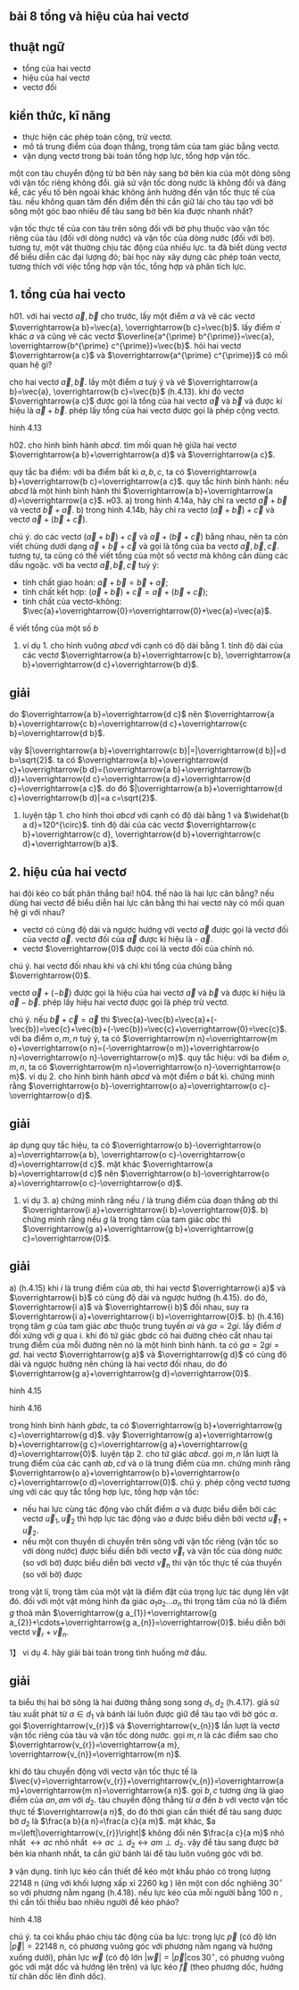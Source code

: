 ## bài 8 tổng và hiệu của hai vectơ

## thuật ngữ

- tổng của hai vectơ
- hiệu của hai vectơ
- vectơ đối


## kiền thức, kĩ năng

- thực hiện các phép toán cộng, trừ vectơ.
- mô tả trung điểm của đoạn thẳng, trọng tâm của tam giác bằng vectơ.
- vận dụng vectơ trong bài toán tổng hợp lực, tổng hợp vận tốc.

một con tàu chuyển động từ bờ bên này sang bờ bên kia của một dòng sông với vận tốc riêng không đổi. giả sử vận tốc dòng nước là không đổi và đáng kể, các yếu tố bên ngoài khác không ảnh hưởng đến vận tốc thực tế của tàu. nếu không quan tâm đến điểm đến thì cần giữ lái cho tàu tạo với bờ sông một góc bao nhiêu để tàu sang bờ bên kia được nhanh nhất?


vận tốc thực tế của con tàu trên sông đối với bờ phụ thuộc vào vận tốc riêng của tàu (đối với dòng nước) và vận tốc của dòng nước (đối với bờ). tương tự, một vật thường chịu tác động của nhiều lực. ta đã biết dùng vectơ để biểu diễn các đại lượng đó; bài học này xây dựng các phép toán vectơ, tương thích với việc tổng hợp vận tốc, tổng hợp và phân tích lực.

## 1. tổng của hai vecto

h01. với hai vectơ $\vec{a}, \vec{b}$ cho trước, lấy một điểm $a$ và vẽ các vectơ $\overrightarrow{a b}=\vec{a}, \overrightarrow{b c}=\vec{b}$. lấy điểm $a^{\prime}$ khác $a$ và cũng vẽ các vectơ $\overline{a^{\prime} b^{\prime}}=\vec{a}, \overrightarrow{b^{\prime} c^{\prime}}=\vec{b}$. hỏi hai vectơ $\overrightarrow{a c}$ và $\overrightarrow{a^{\prime} c^{\prime}}$ có mối quan hệ gì?


cho hai vectơ $\vec{a}, \vec{b}$. lấy một điểm $a$ tuỳ ý và vẽ $\overrightarrow{a b}=\vec{a}, \overrightarrow{b c}=\vec{b}$ (h.4.13). khi đó vectơ $\overrightarrow{a c}$ được gọi là tổng của hai vectơ $\vec{a}$ và $\vec{b}$ và được kí hiệu là $\vec{a}+\vec{b}$.
phép lấy tổng của hai vectơ được gọi là phép cộng vectơ.


hinh 4.13

h02. cho hình bình hành $a b c d$. tìm mối quan hệ giữa hai vectơ $\overrightarrow{a b}+\overrightarrow{a d}$ và $\overrightarrow{a c}$.


quy tắc ba điểm: với ba điểm bất kì $a, b, c$, ta có $\overrightarrow{a b}+\overrightarrow{b c}=\overrightarrow{a c}$.
quy tắc hình bình hành: nếu $a b c d$ là một hình bình hành thì $\overrightarrow{a b}+\overrightarrow{a d}=\overrightarrow{a c}$.
н03. a) trong hình 4.14a, hãy chỉ ra vectơ $\vec{a}+\vec{b}$ và vectơ $\vec{b}+\vec{a}$.
b) trong hình 4.14b, hãy chỉ ra vectơ $(\vec{a}+\vec{b})+\vec{c}$ và vectơ $\vec{a}+(\vec{b}+\vec{c})$.

chú ý. do các vectơ $(\vec{a}+\vec{b})+\vec{c}$ và $\vec{a}+(\vec{b}+\vec{c})$ bằng nhau, nên ta còn viết chúng dưới dạng $\vec{a}+\vec{b}+\vec{c}$ và gọi là tổng của ba vectơ $\vec{a}, \vec{b}, \vec{c}$. tương tự, ta cũng có thể viết tổng của một số vectơ mà không cần dùng các dấu ngoặc.
với ba vectơ $\vec{a}, \vec{b}, \vec{c}$ tuỳ ý:

- tính chất giao hoán: $\vec{a}+\vec{b}=\vec{b}+\vec{a}$;
- tính chất kết hợp: $(\vec{a}+\vec{b})+\vec{c}=\vec{a}+(\vec{b}+\vec{c})$;
- tính chất của vectơ-không: $\vec{a}+\overrightarrow{0}=\overrightarrow{0}+\vec{a}=\vec{a}$.


ể viết tổng của một số
$b$

1) ví dụ 1. cho hình vuông $a b c d$ với cạnh có độ dài bằng 1. tính độ dài của các vectơ $\overrightarrow{a b}+\overrightarrow{c b}, \overrightarrow{a b}+\overrightarrow{d c}+\overrightarrow{b d}$.

## giải

do $\overrightarrow{a b}=\overrightarrow{d c}$ nên $\overrightarrow{a b}+\overrightarrow{c b}=\overrightarrow{d c}+\overrightarrow{c b}=\overrightarrow{d b}$.


vậy $|\overrightarrow{a b}+\overrightarrow{c b}|=|\overrightarrow{d b}|=d b=\sqrt{2}$.
ta có $\overrightarrow{a b}+\overrightarrow{d c}+\overrightarrow{b d}=(\overrightarrow{a b}+\overrightarrow{b d})+\overrightarrow{d c}=\overrightarrow{a d}+\overrightarrow{d c}=\overrightarrow{a c}$.
do đó $|\overrightarrow{a b}+\overrightarrow{d c}+\overrightarrow{b d}|=a c=\sqrt{2}$.

1) luyện tập 1. cho hình thoi $a b c d$ với cạnh có độ dài bằng 1 và $\widehat{b a d}=120^{\circ}$. tính độ dài của các vectơ $\overrightarrow{c b}+\overrightarrow{c d}, \overrightarrow{d b}+\overrightarrow{c d}+\overrightarrow{b a}$.


## 2. hiệu của hai vectơ



hai đội kéo co bất phân thắng bại!
h04. thế nào là hai lực cân bằng? nếu dùng hai vectơ để biểu diễn hai lực cân bằng thì hai vectơ này có mối quan hệ gì với nhau?

- vectơ có cùng độ dài và ngược hướng với vectơ $\vec{a}$ được gọi là vectơ đối của vectơ $\vec{a}$. vectơ đối của $\vec{a}$ được kí hiệu là - $\vec{a}$.
- vectơ $\overrightarrow{0}$ được coi là vectơ đối của chính nó.

chú ý. hai vectơ đối nhau khi và chỉ khi tổng của chúng bằng $\overrightarrow{0}$.

vectơ $\vec{a}+(-\vec{b})$ được gọi là hiệu của hai vectơ $\vec{a}$ và $\vec{b}$ và được kí hiệu là $\vec{a}-\vec{b}$. phép lấy hiệu hai vectơ được gọi là phép trừ vectơ.

chú ý. nếu $\vec{b}+\vec{c}=\vec{a}$ thì $\vec{a}-\vec{b}=\vec{a}+(-\vec{b})=\vec{c}+\vec{b}+(-\vec{b})=\vec{c}+\overrightarrow{0}=\vec{c}$.
với ba điểm $o, m, n$ tuỳ ý, ta có $\overrightarrow{m n}=\overrightarrow{m o}+\overrightarrow{o n}=(-\overrightarrow{o m})+\overrightarrow{o n}=\overrightarrow{o n}-\overrightarrow{o m}$.
quy tắc hiệu: với ba điểm $o, m, n$, ta có $\overrightarrow{m n}=\overrightarrow{o n}-\overrightarrow{o m}$.
vi dụ 2. cho hình bình hành $a b c d$ và một điểm $o$ bất kì.
chứng minh rằng $\overrightarrow{o b}-\overrightarrow{o a}=\overrightarrow{o c}-\overrightarrow{o d}$.

## giải

áp dụng quy tắc hiệu, ta có $\overrightarrow{o b}-\overrightarrow{o a}=\overrightarrow{a b}, \overrightarrow{o c}-\overrightarrow{o d}=\overrightarrow{d c}$.
mặt khác $\overrightarrow{a b}=\overrightarrow{d c}$ nên $\overrightarrow{o b}-\overrightarrow{o a}=\overrightarrow{o c}-\overrightarrow{o d}$.

1) vi dụ 3. a) chứng minh rằng nếu / là trung điểm của đoạn thẳng $a b$ thì $\overrightarrow{i a}+\overrightarrow{i b}=\overrightarrow{0}$.
b) chứng minh rằng nếu $g$ là trọng tâm của tam giác $a b c$ thì $\overrightarrow{g a}+\overrightarrow{g b}+\overrightarrow{g c}=\overrightarrow{0}$.

## giải

a) (h.4.15) khi $i$ là trung điểm của $a b$, thì hai vectơ $\overrightarrow{i a}$ và $\overrightarrow{i b}$ có cùng độ dài và ngược hướng (h.4.15). do đó, $\overrightarrow{i a}$ và $\overrightarrow{i b}$ đối nhau, suy ra $\overrightarrow{i a}+\overrightarrow{i b}=\overrightarrow{0}$.
b) (h.4.16) trọng tâm $g$ của tam giác $a b c$ thuộc trung tuyến $a i$ và $g a=2 g i$. lấy điểm $d$ đối xứng với $g$ qua i. khi đó tứ giác gbdc có hai đường chéo cắt nhau tại trung điểm của mỗi đường nên nó là một hình bình hành. ta có $g a=2 g i=g d$.
hai vectơ $\overrightarrow{g a}$ và $\overrightarrow{g d}$ có cùng độ dài và ngược hướng nên chúng là hai vectơ đối nhau, do đó $\overrightarrow{g a}+\overrightarrow{g d}=\overrightarrow{0}$.


hinh 4.15


hinh 4.16

trong hình bình hành $g b d c$, ta có $\overrightarrow{g b}+\overrightarrow{g c}=\overrightarrow{g d}$.
vậy $\overrightarrow{g a}+\overrightarrow{g b}+\overrightarrow{g c}=\overrightarrow{g a}+\overrightarrow{g d}=\overrightarrow{0}$.
luyện tập 2. cho tứ giác $a b c d$. gọi $m, n$ lần lượt là trung điểm của các cạnh $a b, c d$ và $o$ là trung điểm của $m n$. chứng minh rằng $\overrightarrow{o a}+\overrightarrow{o b}+\overrightarrow{o c}+\overrightarrow{o d}=\overrightarrow{0}$.
chú ý. phép cộng vectơ tương ưng với các quy tắc tổng hợp lực, tồng hợp vận tốc:

- nếu hai lực cùng tác động vào chất điểm $a$ và được biểu diễn bởi các vectơ $\vec{u}_{1}, \vec{u}_{2}$ thì hợp lực tác động vào $a$ được biểu diễn bởi vectơ $\vec{u}_{1}+\vec{u}_{2}$.
- nếu một con thuyền di chuyển trên sông với vận tốc riêng (vận tốc so với dòng nước) được biểu diển bởi vectơ $\vec{v}_{\mathrm{r}}$ và vận tốc của dòng nước (so với bờ) được biểu diễn bởi vectơ $\vec{v}_{\mathrm{n}}$ thì vận tốc thực tế của thuyền (so với bờ) được

trong vật lí, trọng tâm của một vật là điểm đặt của trọng lực tác dụng lên vật đó. đối với một vật mỏng hình đa giác $a_{1} a_{2} \ldots a_{n}$ thì trọng tâm của nó là điểm $g$ thoả mãn $\overrightarrow{g a_{1}}+\overrightarrow{g a_{2}}+\cdots+\overrightarrow{g a_{n}}=\overrightarrow{0}$. biểu diễn bởi vectơ $\vec{v}_{r}+\vec{v}_{n}$.

1】 vi dụ 4. hãy giải bài toán trong tình huống mở đầu.

## giải

ta biểu thị hai bờ sông là hai đường thẳng song song $d_{1}, d_{2}$ (h.4.17). giả sử tàu xuất phát từ $a \in d_{1}$ và bánh lái luôn được giữ để tàu tạo với bờ góc $\alpha$. gọi $\overrightarrow{v_{r}}$ và $\overrightarrow{v_{n}}$ lần lượt là vectơ vận tốc riêng của tàu và vận tốc dòng nước. gọi $m, n$ là các điểm sao cho $\overrightarrow{v_{r}}=\overrightarrow{a m}, \overrightarrow{v_{n}}=\overrightarrow{m n}$.


khi đó tàu chuyển động với vectơ vận tốc thực tế là $\vec{v}=\overrightarrow{v_{r}}+\overrightarrow{v_{n}}=\overrightarrow{a m}+\overrightarrow{m n}=\overrightarrow{a n}$.
gọi $b, c$ tương ứng là giao điểm của $a n, a m$ với $d_{2}$. tàu chuyển động thẳng từ $a$ đến $b$ với vectơ vận tốc thực tế $\overrightarrow{a n}$, do đó thời gian cần thiết để tàu sang được bờ $d_{2}$ là $\frac{a b}{a n}=\frac{a c}{a m}$. mặt khác, $a m=\left|\overrightarrow{v_{r}}\right|$ không đổi nên $\frac{a c}{a m}$ nhỏ nhất $\leftrightarrow a c$ nhỏ nhất $\leftrightarrow a c \perp d_{2} \leftrightarrow a m \perp d_{2}$. vậy để tàu sang được bờ bên kia nhanh nhất, ta cần giử bánh lái để tàu luôn vuông góc với bờ.

》 vận dụng. tính lực kéo cần thiết để kéo một khẩu pháo có trọng lượng 22148 n (ứng với khối lượng xấp xỉ 2260 kg ) lên một con dốc nghiêng $30^{\circ}$ so với phương nằm ngang (h.4.18). nếu lực kéo của mỗi người bằng 100 n , thì cần tối thiểu bao nhiêu người để kéo pháo?


hinh 4.18

chú ý. ta coi khẩu pháo chịu tác động của ba lực: trọng lực $\vec{p}$ (có độ lớn $|\vec{p}|=22148 \mathrm{~n}$, có phương vuông góc với phương nằm ngang và hướng xuống dưới), phản lực $\vec{w}$ (có độ lớn $|\vec{w}|=|\vec{p}| \cos 30^{\circ}$, có phương vuông góc với mặt dốc và hướng lên trên) và lực kéo $\vec{f}$ (theo phương dốc, hướng từ chân dốc lên đỉnh dốc).